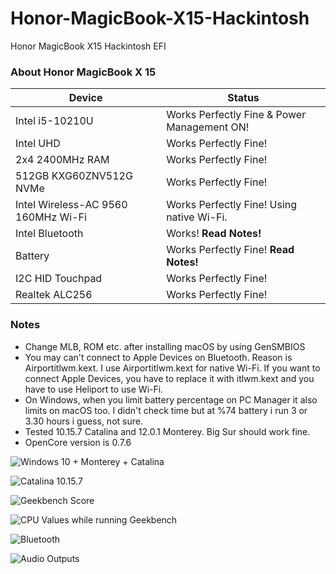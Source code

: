 # Honor-MagicBook-X15-Hackintosh
Honor MagicBook X15 Hackintosh EFI

### About Honor MagicBook X 15
                
Device  | Status
------------- | -------------
| Intel i5-10210U  | Works Perfectly Fine & Power Management ON! |
| Intel UHD  | Works Perfectly Fine! |
| 2x4 2400MHz RAM  | Works Perfectly Fine! |
| 512GB KXG60ZNV512G NVMe  | Works Perfectly Fine! |
| Intel Wireless-AC 9560 160MHz Wi-Fi | Works Perfectly Fine! Using native Wi-Fi. |
| Intel Bluetooth  | Works! **Read Notes!** |
| Battery  | Works Perfectly Fine! **Read Notes!**   |
| I2C HID Touchpad | Works Perfectly Fine!  |
| Realtek ALC256 | Works Perfectly Fine! |

                
### Notes
- Change MLB, ROM etc. after installing macOS by using GenSMBIOS
- You may can't connect to Apple Devices on Bluetooth. Reason is Airportitlwm.kext. I use Airportitlwm.kext for native Wi-Fi. If you want to connect Apple Devices, you have to replace it with itlwm.kext and you have to use Heliport to use Wi-Fi.
- On Windows, when you limit battery percentage on PC Manager it also limits on macOS too. I didn't check time but at %74 battery i run 3 or 3.30 hours i guess, not sure.
- Tested 10.15.7 Catalina and 12.0.1 Monterey. Big Sur should work fine.
- OpenCore version is 0.7.6


![Windows 10 + Monterey + Catalina](https://www.technopat.net/sosyal/eklenti/monterey_catalina_windows10-png.1249437/ "Windows 10 + Monterey + Catalina")

![Catalina 10.15.7](https://www.technopat.net/sosyal/eklenti/magicbookx15_hackintosh_catalina-jpeg.1249465/ "Catalina 10.15.7")

![Geekbench Score](https://www.technopat.net/sosyal/eklenti/magicbookx15_hackintosh_geekbench-jpeg.1249459/ "Geekbench Score")

![CPU Values while running Geekbench](https://www.technopat.net/sosyal/eklenti/magicbookx15_catalina_geekbench_values-jpeg.1249467/ "CPU Values while running Geekbench")

![Bluetooth](https://www.technopat.net/sosyal/eklenti/bluetooth-png.1249436/ "Bluetooth")

![Audio Outputs](https://www.technopat.net/sosyal/eklenti/taninmis_ses-png.1249438/ "Audio Outputs")
